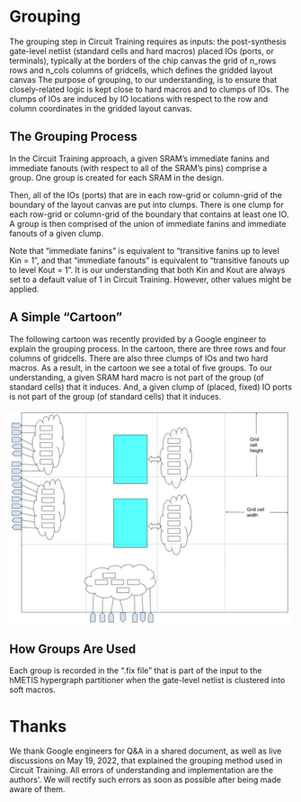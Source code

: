 # **Grouping**
The grouping step in Circuit Training requires as inputs:
the post-synthesis gate-level netlist (standard cells and hard macros)
placed IOs (ports, or terminals), typically at the borders of the chip canvas
the grid of n_rows rows and n_cols columns of gridcells, which defines the gridded layout canvas
The purpose of grouping, to our understanding, is to ensure that closely-related logic is kept close to hard macros and to clumps of IOs. The clumps of IOs are induced by IO locations with respect to the row and column coordinates in the gridded layout canvas.
 
## **The Grouping Process**
In the Circuit Training approach, a given SRAM’s immediate fanins and immediate fanouts (with respect to all of the SRAM’s pins) comprise a group. One group is created for each SRAM in the design.

Then, all of the IOs (ports) that are in each row-grid or column-grid of the boundary of the layout canvas are put into clumps.  There is one clump for each row-grid or column-grid of the boundary that contains at least one IO. A group is then comprised of the union of immediate fanins and immediate fanouts of a given clump. 

Note that “immediate fanins” is equivalent to “transitive fanins up to level Kin = 1”, and that “immediate fanouts” is equivalent to “transitive fanouts up to level Kout = 1”. It is our understanding that both Kin and Kout are always set to a default value of 1 in Circuit Training. However, other values might be applied.
 
## **A Simple “Cartoon”**
The following cartoon was recently provided by a Google engineer to explain the grouping process. In the cartoon, there are three rows and four columns of gridcells. There are also three clumps of IOs and two hard macros. As a result, in the cartoon we see a total of five groups. To our understanding, a given SRAM hard macro is not part of the group (of standard cells) that it induces.  And, a given clump of (placed, fixed) IO ports is not part of the group (of standard cells) that it induces. 

<img src="./Cartoon.png" width= "1600"/>
 
## **How Groups Are Used**
Each group is recorded in the “.fix file” that is part of the input to the hMETIS hypergraph partitioner when the gate-level netlist is clustered into soft macros.

# Thanks
We thank Google engineers for Q&A in a shared document, as well as live discussions on May 19, 2022, that explained the grouping method used in Circuit Training. All errors of understanding and implementation are the authors'. We will rectify such errors as soon as possible after being made aware of them.



